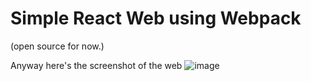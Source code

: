 # Simple React Web using Webpack
(open source for now.)

Anyway here's the screenshot of the web
![image](https://github.com/user-attachments/assets/cf960378-72fa-48e2-8223-be0f98a5a16f)
